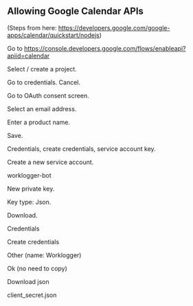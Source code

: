 ## Allowing Google Calendar APIs

(Steps from here: https://developers.google.com/google-apps/calendar/quickstart/nodejs)

Go to https://console.developers.google.com/flows/enableapi?apiid=calendar

Select / create a project.

Go to credentials. Cancel.

Go to OAuth consent screen.

Select an email address.

Enter a product name.

Save.

Credentials, create credentials, service account key.

Create a new service account.

worklogger-bot

New private key.

Key type: Json.

Download.

Credentials

Create credentials

Other (name: Worklogger)

Ok (no need to copy)

Download json

client_secret.json

